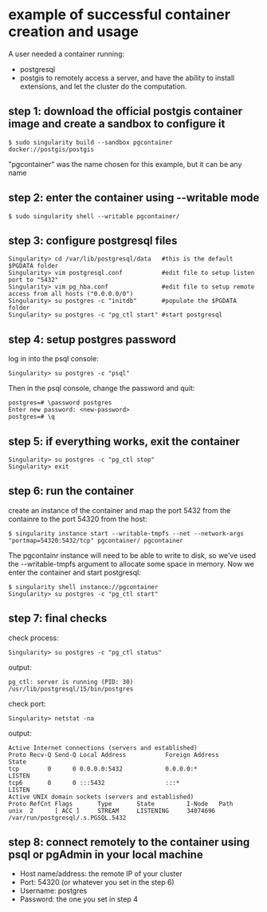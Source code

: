 # example of successful container creation and usage
A user needed a container running:
- postgresql
- postgis
to remotely access a server, and have the ability to install extensions, and
let the cluster do the computation.

## step 1: download the official postgis container image and create a sandbox to configure it
```
$ sudo singularity build --sandbox pgcontainer docker://postgis/postgis
```
"pgcontainer" was the name chosen for this example, but it can be any name

## step 2: enter the container using --writable mode
```
$ sudo singularity shell --writable pgcontainer/
```

## step 3: configure postgresql files
```
Singularity> cd /var/lib/postgresql/data   #this is the default $PGDATA folder
Singularity> vim postgresql.conf           #edit file to setup listen port to "5432"
Singularity> vim pg_hba.conf               #edit file to setup remote access from all hosts ("0.0.0.0/0")
Singularity> su postgres -c "initdb"       #populate the $PGDATA folder
Singularity> su postgres -c "pg_ctl start" #start postgresql
```

## step 4: setup postgres password
log in into the psql console:
```
Singularity> su postgres -c "psql"
```
Then in the psql console, change the password and quit:
```
postgres=# \password postgres
Enter new password: <new-password>
postgres=# \q
```

## step 5: if everything works, exit the container
```
Singularity> su postgres -c "pg_ctl stop"
Singularity> exit
```

## step 6: run the container
create an instance of the container and map the port 5432 from the containre to the port 54320 from the host:
```
$ singularity instance start --writable-tmpfs --net --network-args "portmap=54320:5432/tcp" pgcontainer/ pgcontainer
```
The pgcontainr instance will need to be able to write to disk, so we’ve used
the --writable-tmpfs argument to allocate some space in memory.
Now we enter the container and start postgresql:
```
$ singularity shell instance://pgcontainer
Singularity> su postgres -c "pg_ctl start"
```

## step 7: final checks
check process:
```
Singularity> su postgres -c "pg_ctl status"
```
output:
```
pg_ctl: server is running (PID: 30)
/usr/lib/postgresql/15/bin/postgres
```
check port:
```
Singularity> netstat -na
```
output:
```
Active Internet connections (servers and established)
Proto Recv-Q Send-Q Local Address           Foreign Address         State
tcp        0      0 0.0.0.0:5432            0.0.0.0:*               LISTEN
tcp6       0      0 :::5432                 :::*                    LISTEN
Active UNIX domain sockets (servers and established)
Proto RefCnt Flags       Type       State         I-Node   Path
unix  2      [ ACC ]     STREAM     LISTENING     34074696 /var/run/postgresql/.s.PGSQL.5432
```

## step 8: connect remotely to the container using psql or pgAdmin in your local machine
- Host name/address: the remote IP of your cluster
- Port: 54320 (or whatever you set in the step 6)
- Username: postgres
- Password: the one you set in step 4
